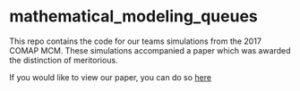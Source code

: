 # mathematical_modeling_queues
This repo contains the code for our teams simulations from the 2017 COMAP MCM. These simulations accompanied a paper which was awarded the distinction of meritorious.

If you would like to view our paper, you can do so [here](https://www.overleaf.com/read/rkjjqmsjrydg)
